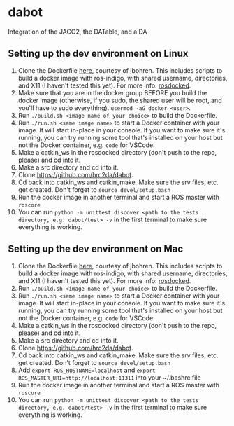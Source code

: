 # dabot

Integration of the JACO2, the DATable, and a DA

## Setting up the dev environment on Linux

1. Clone the Dockerfile [here](https://github.com/hrc2da/rosdocked), courtesy of jbohren. This includes scripts to build a docker image with ros-indigo, with shared username, directories, and X11 (I haven't tested this yet). For more info: [rosdocked](https://github.com/jbohren/rosdocked).
2. Make sure that you are in the docker group BEFORE you build the docker image (otherwise, if you sudo, the shared user will be root, and you'll have to sudo everything). `usermod -aG docker <user>`.
3. Run `./build.sh <image name of your choice>` to build the Dockerfile.
4. Run `./run.sh <same image name>` to start a Docker container with your image. It will start in-place in your console. If you want to make sure it's running, you can try running some tool that's installed on your host but not the Docker container, e.g. `code` for VSCode.
5. Make a catkin_ws in the rosdocked directory (don't push to the repo, please) and cd into it.
6. Make a src directory and cd into it.
7. Clone https://github.com/hrc2da/dabot.
8. Cd back into catkin_ws and catkin_make. Make sure the srv files, etc. get created. Don't forget to `source devel/setup.bash`
9. Run the docker image in another terminal and start a ROS master with `roscore`
10. You can run `python -m unittest discover <path to the tests directory, e.g. dabot/test> -v` in the first terminal to make sure everything is working.

## Setting up the dev environment on Mac

1. Clone the Dockerfile [here](https://github.com/hrc2da/rosdocked), courtesy of jbohren. This includes scripts to build a docker image with ros-indigo, with shared username, directories, and X11 (I haven't tested this yet). For more info: [rosdocked](https://github.com/jbohren/rosdocked).
2. Run `./build.sh <image name of your choice>` to build the Dockerfile.
3. Run `./run.sh <same image name>` to start a Docker container with your image. It will start in-place in your console. If you want to make sure it's running, you can try running some tool that's installed on your host but not the Docker container, e.g. `code` for VSCode.
4. Make a catkin_ws in the rosdocked directory (don't push to the repo, please) and cd into it.
5. Make a src directory and cd into it.
6. Clone https://github.com/hrc2da/dabot.
7. Cd back into catkin_ws and catkin_make. Make sure the srv files, etc. get created. Don't forget to `source devel/setup.bash`
8. Add `export ROS_HOSTNAME=localhost` and `export ROS_MASTER_URI=http://localhost:11311` into your ~/.bashrc file
9. Run the docker image in another terminal and start a ROS master with `roscore`
10. You can run `python -m unittest discover <path to the tests directory, e.g. dabot/test> -v` in the first terminal to make sure everything is working.
